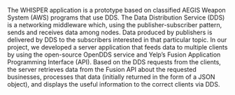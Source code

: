 The WHISPER application is a prototype based on classified AEGIS Weapon System (AWS) programs that use DDS. The Data Distribution Service (DDS) is a networking middleware which, using the publisher-subscriber pattern, sends and receives data among nodes. Data produced by publishers is delivered by DDS to the subscribers interested in that particular topic. In our project, we developed a server application that feeds data to multiple clients by using the open-source OpenDDS service and Yelp’s Fusion Application Programming Interface (API). Based on the DDS requests from the clients, the server retrieves data from the Fusion API about the requested businesses, processes that data (initially returned in the form of a JSON object), and displays the useful information to the correct clients via DDS. 
